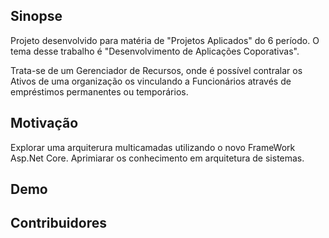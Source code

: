 ## Sinopse
Projeto desenvolvido para matéria de "Projetos Aplicados" do 6 período.
O tema desse trabalho é "Desenvolvimento de Aplicações Coporativas".

Trata-se de um Gerenciador de Recursos, onde é possível contralar os Ativos 
de uma organização os vinculando a Funcionários através de empréstimos permanentes ou temporários.

## Motivação
Explorar uma arquiterura multicamadas utilizando o novo FrameWork Asp.Net Core.
Aprimiarar os conhecimento em arquitetura de sistemas.

## Demo


## Contribuidores




